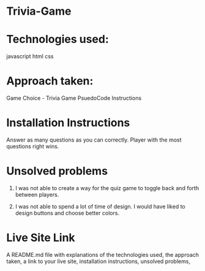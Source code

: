 # Trivia-Game

# Technologies used:
javascript html css

# Approach taken:
Game Choice - Trivia Game PsuedoCode Instructions

# Installation Instructions
Answer as many questions as you can correctly. Player with the most questions right wins.

# Unsolved problems

1. I was not able to create a way for the quiz game to toggle back and forth between players.

2. I was not able to spend a lot of time of design. I would have liked to design buttons and choose better colors.

# Live Site Link


A README.md file with explanations of the technologies used, the approach taken, a link to your live site, installation instructions, unsolved problems,


